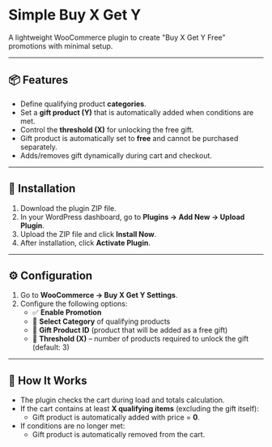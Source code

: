 
# Simple Buy X Get Y 

A lightweight WooCommerce plugin to create "Buy X Get Y Free" promotions with minimal setup.

---

## 📦 Features
- Define qualifying product **categories**.
- Set a **gift product (Y)** that is automatically added when conditions are met.
- Control the **threshold (X)** for unlocking the free gift.
- Gift product is automatically set to **free** and cannot be purchased separately.
- Adds/removes gift dynamically during cart and checkout.

---

## 🚀 Installation
1. Download the plugin ZIP file.
2. In your WordPress dashboard, go to **Plugins → Add New → Upload Plugin**.
3. Upload the ZIP file and click **Install Now**.
4. After installation, click **Activate Plugin**.

---

## ⚙️ Configuration
1. Go to **WooCommerce → Buy X Get Y Settings**.
2. Configure the following options:
   - ✅ **Enable Promotion**  
   - 📂 **Select Category** of qualifying products  
   - 🎁 **Gift Product ID** (product that will be added as a free gift)  
   - 🔢 **Threshold (X)** – number of products required to unlock the gift (default: 3)  

---

## 🔄 How It Works
- The plugin checks the cart during load and totals calculation.
- If the cart contains at least **X qualifying items** (excluding the gift itself):
  - Gift product is automatically added with price = **0**.
- If conditions are no longer met:
  - Gift product is automatically removed from the cart.



